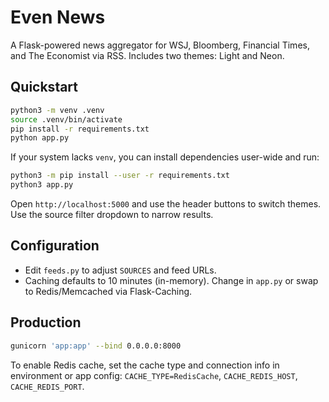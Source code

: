 
# Even News

A Flask-powered news aggregator for WSJ, Bloomberg, Financial Times, and The Economist via RSS. Includes two themes: Light and Neon.

## Quickstart

```bash
python3 -m venv .venv
source .venv/bin/activate
pip install -r requirements.txt
python app.py
```

If your system lacks `venv`, you can install dependencies user-wide and run:

```bash
python3 -m pip install --user -r requirements.txt
python3 app.py
```

Open `http://localhost:5000` and use the header buttons to switch themes. Use the source filter dropdown to narrow results.

## Configuration
- Edit `feeds.py` to adjust `SOURCES` and feed URLs.
- Caching defaults to 10 minutes (in-memory). Change in `app.py` or swap to Redis/Memcached via Flask-Caching.

## Production
```bash
gunicorn 'app:app' --bind 0.0.0.0:8000
```

To enable Redis cache, set the cache type and connection info in environment or app config: `CACHE_TYPE=RedisCache`, `CACHE_REDIS_HOST`, `CACHE_REDIS_PORT`.

